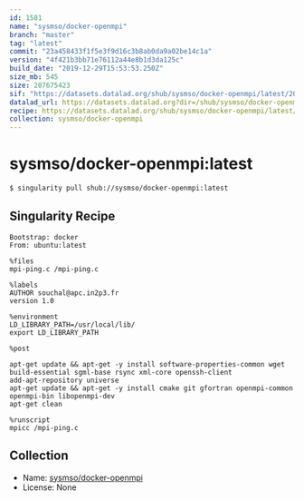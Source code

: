 ```yaml
---
id: 1581
name: "sysmso/docker-openmpi"
branch: "master"
tag: "latest"
commit: "23a458433f1f5e3f9d16c3b8ab0da9a02be14c1a"
version: "4f421b3bb71e76112a44e8b1d3da125c"
build_date: "2019-12-29T15:53:53.250Z"
size_mb: 545
size: 207675423
sif: "https://datasets.datalad.org/shub/sysmso/docker-openmpi/latest/2019-12-29-23a45843-4f421b3b/4f421b3bb71e76112a44e8b1d3da125c.simg"
datalad_url: https://datasets.datalad.org?dir=/shub/sysmso/docker-openmpi/latest/2019-12-29-23a45843-4f421b3b/
recipe: https://datasets.datalad.org/shub/sysmso/docker-openmpi/latest/2019-12-29-23a45843-4f421b3b/Singularity
collection: sysmso/docker-openmpi
---
```


# sysmso/docker-openmpi:latest

```bash
$ singularity pull shub://sysmso/docker-openmpi:latest
```

## Singularity Recipe

```singularity
Bootstrap: docker
From: ubuntu:latest

%files
mpi-ping.c /mpi-ping.c

%labels
AUTHOR souchal@apc.in2p3.fr
version 1.0

%environment
LD_LIBRARY_PATH=/usr/local/lib/
export LD_LIBRARY_PATH

%post

apt-get update && apt-get -y install software-properties-common wget build-essential sgml-base rsync xml-core openssh-client
add-apt-repository universe
apt-get update && apt-get -y install cmake git gfortran openmpi-common openmpi-bin libopenmpi-dev
apt-get clean

%runscript
mpicc /mpi-ping.c
```

## Collection

 - Name: [sysmso/docker-openmpi](https://github.com/sysmso/docker-openmpi)
 - License: None

